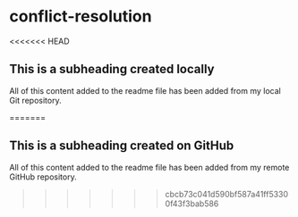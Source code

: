 # conflict-resolution
<<<<<<< HEAD
 
  ## This is a subheading created locally

  All of this content added to the readme file has been added from my local Git repository.

=======

  ## This is a subheading created on GitHub

  All of this content added to the readme file has been added from my remote GitHub repository.
>>>>>>> cbcb73c041d590bf587a41ff53300f43f3bab586
